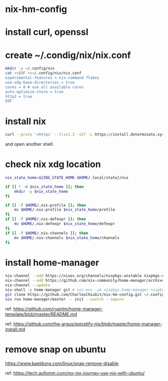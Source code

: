 # nix-hm-config

# install curl, openssl

# create ~/.condig/nix/nix.conf
```sh
mkdir -p ~/.config/nix
cat <<EOF >>~/.config/nix/nix.conf
experimental-features = nix-command flakes
use-xdg-base-directories = true
cores = 0 # use all available cores
auto-optimise-store = true
http2 = true
EOF
```

# install nix
```sh
curl --proto '=https' --tlsv1.2 -sSf -L https://install.determinate.systems/nix | sh -s -- install
```
and open another shell.

# check nix xdg location
```sh
nix_state_home=${XDG_STATE_HOME-$HOME/.local/state}/nix

if [[ ! -d $nix_state_home ]]; then
	mkdir -p $nix_state_home
fi

if [[ -f $HOME/.nix-profile ]]; then
	mv $HOME/.nix-profile $nix_state_home/profile
fi
if [[ -f $HOME/.nix-defexpr ]]; then
	mv $HOME/.nix-defexpr $nix_state_home/defexpr
fi
if [[ -f $HOME/.nix-channels ]]; then
	mv $HOME/.nix-channels $nix_state_home/channels
fi
```

# install home-manager
```sh
nix-channel --add https://nixos.org/channels/nixpkgs-unstable nixpkgs-unstable
nix-channel --add https://github.com/nix-community/home-manager/archive/master.tar.gz home-manager
nix-channel --update
nix-shell -p home-manager git # nix-env -iA nixpkgs.home-manager nixpkg.git
git clone https://github.com/CharlesChiuGit/nix-hm-config.git ~/.config/home-manager
nix run home-manager/master -- init --switch --impure 
```

ref: https://github.com/ryantm/home-manager-template/blob/master/README.md

ref: https://github.com/the-argus/spicetify-nix/blob/master/home-manager-install.md

# remove snap on ubuntu
https://www.baeldung.com/linux/snap-remove-disable

ref: https://tech.aufomm.com/my-nix-journey-use-nix-with-ubuntu/
